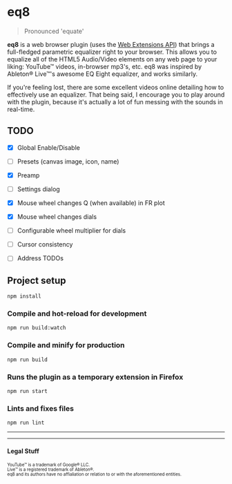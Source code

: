 # eq8
>Pronounced 'equate'

**eq8** is a web browser plugin (uses the [Web Extensions API](https://developer.mozilla.org/en-US/docs/Mozilla/Add-ons/WebExtensions)) that 
brings a full-fledged parametric equalizer right to your browser. This allows you to equalize all of the HTML5 Audio/Video elements on any
web page to your liking: YouTube&trade; videos, in-browser mp3's, etc. eq8 was inspired by Ableton&reg; Live&trade;'s awesome EQ Eight 
equalizer, and works similarly.

If you're feeling lost, there are some excellent videos online detailing how to effectively use an equalizer. That being said, I encourage
you to play around with the plugin, because it's actually a lot of fun messing with the sounds in real-time.

## TODO
- [x] Global Enable/Disable
- [ ] Presets (canvas image, icon, name)
- [x] Preamp
- [ ] Settings dialog
- [x] Mouse wheel changes Q (when available) in FR plot
- [x] Mouse wheel changes dials
- [ ] Configurable wheel multiplier for dials
- [ ] Cursor consistency
- [ ] Address TODOs


## Project setup
```
npm install
```

### Compile and hot-reload for development
```
npm run build:watch
```

### Compile and minify for production
```
npm run build
```

### Runs the plugin as a temporary extension in Firefox
```
npm run start
```

### Lints and fixes files
```
npm run lint
```
---
---
#### Legal Stuff
<sub><sup>YouTube&trade; is a trademark of Google&reg; LLC.</sup></sub><br>
<sub><sup>Live&trade; is a registered trademark of Ableton&reg;.</sup></sub><br>
<sub><sup>eq8 and its authors have no affialiation or relation to or with the aforementioned entities.</sup></sub>

